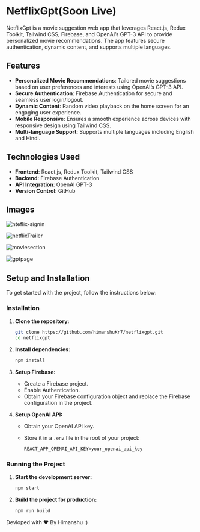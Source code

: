 
# NetflixGpt(Soon Live)

NetflixGpt is a movie suggestion web app that leverages React.js, Redux Toolkit, Tailwind CSS, Firebase, and OpenAI’s GPT-3 API to provide personalized movie recommendations. The app features secure authentication, dynamic content, and supports multiple languages.

## Features

- **Personalized Movie Recommendations**: Tailored movie suggestions based on user preferences and interests using OpenAI’s GPT-3 API.
- **Secure Authentication**: Firebase Authentication for secure and seamless user login/logout.
- **Dynamic Content**: Random video playback on the home screen for an engaging user experience.
- **Mobile Responsive**: Ensures a smooth experience across devices with responsive design using Tailwind CSS.
- **Multi-language Support**: Supports multiple languages including English and Hindi.

## Technologies Used

- **Frontend**: React.js, Redux Toolkit, Tailwind CSS
- **Backend**: Firebase Authentication
- **API Integration**: OpenAI GPT-3
- **Version Control**: GitHub

## Images
![nteflix-signin](https://github.com/user-attachments/assets/04b43e3e-ea06-4567-84d6-f227907fc3b0)

![netflixTrailer](https://github.com/user-attachments/assets/d81980b1-474c-4e30-9bac-084b4fe80e4f)

![moviesection](https://github.com/user-attachments/assets/0cf14b81-c683-4c04-b4b3-ab51bd0ce0ee)

![gptpage](https://github.com/user-attachments/assets/0488d34c-3940-4980-a43c-d2ec6d060a92)

## Setup and Installation

To get started with the project, follow the instructions below:

### Installation

1. **Clone the repository:**

   ```bash
   git clone https://github.com/himanshuKr7/netflixgpt.git
   cd netflixgpt
   ```

2. **Install dependencies:**

   ```bash
   npm install
   ```

3. **Setup Firebase:**

   - Create a Firebase project.
   - Enable Authentication.
   - Obtain your Firebase configuration object and replace the Firebase configuration in the project.

4. **Setup OpenAI API:**

   - Obtain your OpenAI API key.
   - Store it in a `.env` file in the root of your project:

     ```env
     REACT_APP_OPENAI_API_KEY=your_openai_api_key
     ```

### Running the Project

1. **Start the development server:**

   ```bash
   npm start
   ```

2. **Build the project for production:**

   ```bash
   npm run build
   ```

Devloped with &hearts; By Himanshu :)
